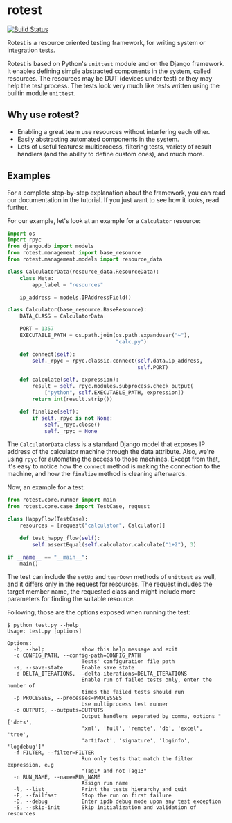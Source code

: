 # rotest
[![Build Status](https://travis-ci.org/gregoil/rotest.svg?branch=master)](https://travis-ci.org/gregoil/rotest)

Rotest is a resource oriented testing framework, for writing system or
integration tests.

Rotest is based on Python's `unittest` module and on the Django framework.
It enables defining simple abstracted components in the system, called
resources. The resources may be DUT (devices under test) or they may help
the test process. The tests look very much like tests written using the
builtin module `unittest`.

## Why use rotest?
- Enabling a great team use resources without interfering each other.
- Easily abstracting automated components in the system.
- Lots of useful features: multiprocess, filtering tests, variety of result
  handlers (and the ability to define custom ones), and much more.

## Examples
For a complete step-by-step explanation about the framework, you can read
our documentation in the tutorial. If you just want to see how it looks,
read further.

For our example, let's look at an example for a `Calculator` resource:
```python
import os
import rpyc
from django.db import models
from rotest.management import base_resource
from rotest.management.models import resource_data

class CalculatorData(resource_data.ResourceData):
    class Meta:
        app_label = "resources"

    ip_address = models.IPAddressField()

class Calculator(base_resource.BaseResource):
    DATA_CLASS = CalculatorData

    PORT = 1357
    EXECUTABLE_PATH = os.path.join(os.path.expanduser("~"),
                                   "calc.py")

    def connect(self):
        self._rpyc = rpyc.classic.connect(self.data.ip_address,
                                          self.PORT)

    def calculate(self, expression):
        result = self._rpyc.modules.subprocess.check_output(
            ["python", self.EXECUTABLE_PATH, expression])
        return int(result.strip())

    def finalize(self):
        if self._rpyc is not None:
            self._rpyc.close()
            self._rpyc = None
```
The `CalculatorData` class is a standard Django model that exposes IP
address of the calculator machine through the data attribute.
Also, we're using `rpyc` for automating the access to those machines. Except
from that, it's easy to notice how the `connect` method is making the
connection to the machine, and how the `finalize` method is cleaning
afterwards.

Now, an example for a test:
```python
from rotest.core.runner import main
from rotest.core.case import TestCase, request

class HappyFlow(TestCase):
    resources = [request("calculator", Calculator)]

    def test_happy_flow(self):
        self.assertEqual(self.calculator.calculate("1+2"), 3)

if __name__ == "__main__":
    main()
```
The test can include the `setUp` and `tearDown` methods of `unittest` as
well, and it differs only in the request for resources. The request includes
the target member name, the requested class and might include more
parameters for finding the suitable resource.

Following, those are the options exposed when running the test:
```commandline
$ python test.py --help
Usage: test.py [options]

Options:
  -h, --help            show this help message and exit
  -c CONFIG_PATH, --config-path=CONFIG_PATH
                        Tests' configuration file path
  -s, --save-state      Enable save state
  -d DELTA_ITERATIONS, --delta-iterations=DELTA_ITERATIONS
                        Enable run of failed tests only, enter the number of
                        times the failed tests should run
  -p PROCESSES, --processes=PROCESSES
                        Use multiprocess test runner
  -o OUTPUTS, --outputs=OUTPUTS
                        Output handlers separated by comma, options "['dots',
                        'xml', 'full', 'remote', 'db', 'excel', 'tree',
                        'artifact', 'signature', 'loginfo', 'logdebug']"
  -f FILTER, --filter=FILTER
                        Run only tests that match the filter expression, e.g
                        "Tag1* and not Tag13"
  -n RUN_NAME, --name=RUN_NAME
                        Assign run name
  -l, --list            Print the tests hierarchy and quit
  -F, --failfast        Stop the run on first failure
  -D, --debug           Enter ipdb debug mode upon any test exception
  -S, --skip-init       Skip initialization and validation of resources
```
